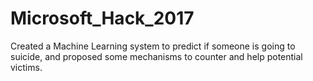 # Microsoft_Hack_2017

Created a Machine Learning system to predict if someone is going to suicide, and proposed some mechanisms to counter and help potential victims.
